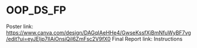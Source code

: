 # OOP_DS_FP
Poster link: https://www.canva.com/design/DAGqIAeHHe4/GwseKssfXjBmNfuWyBF7vg/edit?ui=eyJEIjp7IlAiOnsiQiI6ZmFsc2V9fX0
Final Report link:
Instructions 
